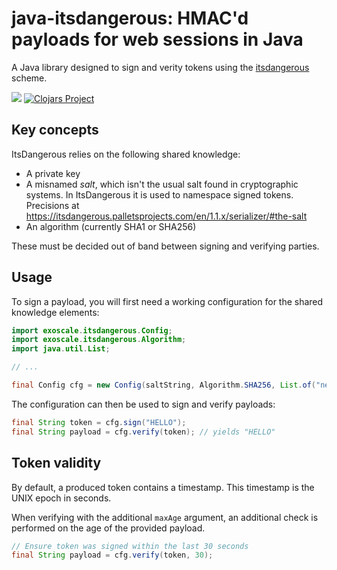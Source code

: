 # java-itsdangerous: HMAC'd payloads for web sessions in Java

A Java library designed to sign and verity tokens using the
[itsdangerous](https://palletsprojects.com/p/itsdangerous/) scheme.


![](https://github.com/exoscale/itsdanjerous/workflows/Clojure%20CI/badge.svg)
[![Clojars Project](https://img.shields.io/clojars/v/exoscale/itsdanjerous.svg)](https://clojars.org/exoscale/itsdanjerous)

## Key concepts

ItsDangerous relies on the following shared knowledge:

- A private key
- A misnamed *salt*, which isn't the usual salt found in cryptographic systems.
  In ItsDangerous it is used to namespace signed tokens. Precisions at
  https://itsdangerous.palletsprojects.com/en/1.1.x/serializer/#the-salt
- An algorithm (currently SHA1 or SHA256)

These must be decided out of band between signing and verifying parties.


## Usage

To sign a payload, you will first need a working configuration for the
shared knowledge elements:

``` java
import exoscale.itsdangerous.Config;
import exoscale.itsdangerous.Algorithm;
import java.util.List;

// ...

final Config cfg = new Config(saltString, Algorithm.SHA256, List.of("new-secret", "old-secret"));
```

The configuration can then be used to sign and verify payloads:

``` java
final String token = cfg.sign("HELLO");
final String payload = cfg.verify(token); // yields "HELLO"
```

## Token validity

By default, a produced token contains a timestamp. This timestamp is the UNIX
epoch in seconds.

When verifying with the additional `maxAge` argument, an additional check
is performed on the age of the provided payload.

``` java
// Ensure token was signed within the last 30 seconds
final String payload = cfg.verify(token, 30);
```

